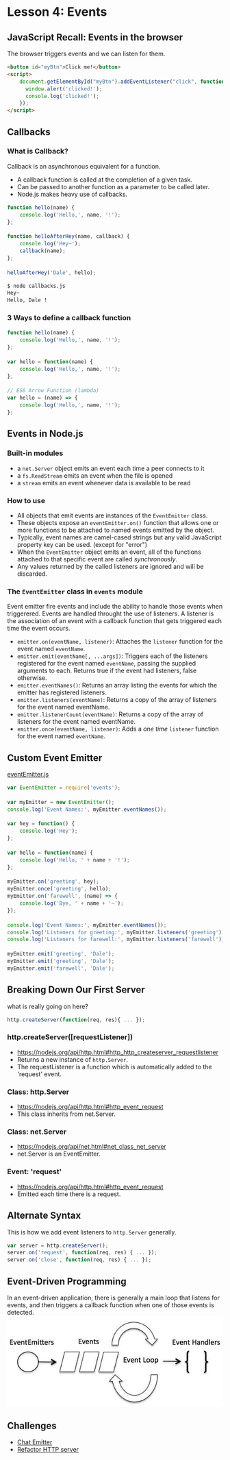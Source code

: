 # Lesson 4: Events

## JavaScript Recall: Events in the browser
The browser triggers events and we can listen for them.
```html
<button id="myBtn">Click me!</button>
<script>
	document.getElementById("myBtn").addEventListener("click", function() {
	  window.alert('clicked!');
	  console.log('clicked!');
	});
</script>
```

## Callbacks

### What is Callback?
Callback is an asynchronous equivalent for a function. 
- A callback function is called at the completion of a given task.
- Can be passed to another function as a parameter to be called later.
- Node.js makes heavy use of callbacks.

```js
function hello(name) {
	console.log('Hello,', name, '!');
};

function helloAfterHey(name, callback) {
	console.log('Hey~');
	callback(name);
};

helloAfterHey('Dale', hello);
```
```bash
$ node callbacks.js
Hey~
Hello, Dale !
```

### 3 Ways to define a callback function
```js
function hello(name) {
	console.log('Hello,', name, '!');
};

var hello = function(name) {
	console.log('Hello,', name, '!');
};

// ES6 Arrow Function (lambda)
var hello = (name) => {
	console.log('Hello,', name, '!');
};
```

## Events in Node.js

### Built-in modules
- a `net.Server` object emits an event each time a peer connects to it
- a `fs.ReadStream` emits an event when the file is opened
- a `stream` emits an event whenever data is available to be read

### How to use
- All objects that emit events are instances of the `EventEmitter` class.
- These objects expose an `eventEmitter.on()` function that allows one or more functions to be attached to named events emitted by the object. 
- Typically, event names are camel-cased strings but any valid JavaScript property key can be used. (except for "error")
- When the `EventEmitter` object emits an event, all of the functions attached to that specific event are called *synchronously*. 
- Any values returned by the called listeners are ignored and will be discarded.

### The `EventEmitter` class in `events` module

Event emitter fire events and include the ability to handle those events when triggerered.
Events are handled throught the use of listeners.
A listener is the association of an event with a callback function that gets triggered each time the event occurs.

- `emitter.on(eventName, listener)`: Attaches the `listener` function for the event named `eventName`.
- `emitter.emit(eventName[, ...args])`: Triggers each of the listeners registered for the event named `eventName`, passing the supplied arguments to each. Returns true if the event had listeners, false otherwise.
- `emitter.eventNames()`: Returns an array listing the events for which the emitter has registered listeners.
- `emitter.listeners(eventName)`: Returns a copy of the array of listeners for the event named eventName.
- `emitter.listenerCount(eventName)`: Returns a copy of the array of listeners for the event named eventName.
- `emitter.once(eventName, listener)`: Adds a *one time* `listener` function for the event named `eventName`.

## Custom Event Emitter
[eventEmitter.js](eventEmitter.js)
```js
var EventEmitter = require('events');

var myEmitter = new EventEmitter();
console.log('Event Names:', myEmitter.eventNames());

var hey = function() {
	console.log('Hey');
};

var hello = function(name) {
	console.log('Hello, ' + name + '!');
};

myEmitter.on('greeting', hey);
myEmitter.once('greeting', hello);
myEmitter.on('farewell', (name) => {
	console.log('Bye, ' + name + '~');
});

console.log('Event Names:', myEmitter.eventNames());
console.log('Listeners for greeting:', myEmitter.listeners('greeting'));
console.log('Listeners for farewell:', myEmitter.listeners('farewell'));

myEmitter.emit('greeting', 'Dale');
myEmitter.emit('greeting', 'Dale');
myEmitter.emit('farewell', 'Dale');
```

## Breaking Down Our First Server
what is really going on here?
```js
http.createServer(function(req, res){ ... });
```

### http.createServer([requestListener])
- https://nodejs.org/api/http.html#http_http_createserver_requestlistener
- Returns a new instance of `http.Server`.
- The requestListener is a function which is automatically added to the 'request' event.

### Class: http.Server
- https://nodejs.org/api/http.html#http_event_request
- This class inherits from net.Server.

### Class: net.Server
- https://nodejs.org/api/net.html#net_class_net_server
- net.Server is an EventEmitter.

### Event: 'request'
- https://nodejs.org/api/http.html#http_event_request
- Emitted each time there is a request.

## Alternate Syntax
This is how we add event listeners to `http.Server` generally.
```js
var server = http.createServer();
server.on('request', function(req, res) { ... });
server.on('close', function(req, res) { ... });
```

## Event-Driven Programming
In an event-driven application, there is generally a main loop that listens for events, 
and then triggers a callback function when one of those events is detected.
![Event Loop](event_loop.jpg)

## Challenges
- [Chat Emitter](challenges/chatEmitter.js)
- [Refactor HTTP server](challenges/refactorHttpServer.js)

